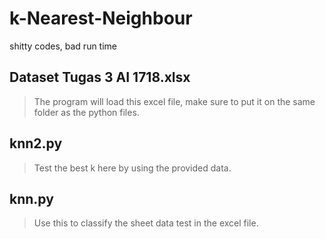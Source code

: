 # k-Nearest-Neighbour
shitty codes, bad run time

## Dataset Tugas 3 AI 1718.xlsx
> The program will load this excel file, make sure to put it on the same folder as the python files.

## knn2.py
> Test the best k here by using the provided data.

## knn.py
> Use this to classify the sheet data test in the excel file.
